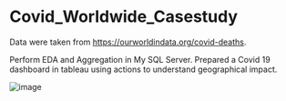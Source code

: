 # Covid_Worldwide_Casestudy
Data were taken from https://ourworldindata.org/covid-deaths.

Perform EDA and Aggregation in My SQL Server.
Prepared a Covid 19 dashboard in tableau using actions to understand geographical impact.

![image](https://user-images.githubusercontent.com/26314764/148236597-61a74a7c-795b-48d7-b76a-85e977b17434.png)


